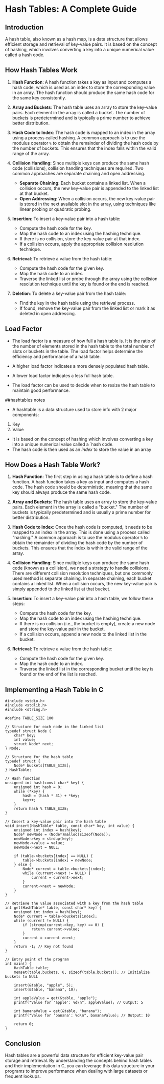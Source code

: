 # Hash Tables: A Complete Guide

## Introduction
A hash table, also known as a hash map, is a data structure that allows efficient storage and retrieval of key-value pairs. It is based on the concept of hashing, which involves converting a key into a unique numerical value called a hash code.

## How Hash Tables Work
1. **Hash Function**: A hash function takes a key as input and computes a hash code, which is used as an index to store the corresponding value in an array. The hash function should produce the same hash code for the same key consistently.

2. **Array and Buckets**: The hash table uses an array to store the key-value pairs. Each element in the array is called a bucket. The number of buckets is predetermined and is typically a prime number to achieve better distribution.

3. **Hash Code to Index**: The hash code is mapped to an index in the array using a process called hashing. A common approach is to use the modulus operator `%` to obtain the remainder of dividing the hash code by the number of buckets. This ensures that the index falls within the valid range of the array.

4. **Collision Handling**: Since multiple keys can produce the same hash code (collisions), collision handling techniques are required. Two common approaches are separate chaining and open addressing. 
   - **Separate Chaining**: Each bucket contains a linked list. When a collision occurs, the new key-value pair is appended to the linked list at that bucket.
   - **Open Addressing**: When a collision occurs, the new key-value pair is stored in the next available slot in the array, using techniques like linear probing or quadratic probing.

5. **Insertion**: To insert a key-value pair into a hash table:
   - Compute the hash code for the key.
   - Map the hash code to an index using the hashing technique.
   - If there is no collision, store the key-value pair at that index.
   - If a collision occurs, apply the appropriate collision resolution technique.

6. **Retrieval**: To retrieve a value from the hash table:
   - Compute the hash code for the given key.
   - Map the hash code to an index.
   - Traverse the linked list or probe through the array using the collision resolution technique until the key is found or the end is reached.

7. **Deletion**: To delete a key-value pair from the hash table:
   - Find the key in the hash table using the retrieval process.
   - If found, remove the key-value pair from the linked list or mark it as deleted in open addressing.

## Load Factor
- The load factor is a measure of how full a hash table is. It is the ratio of the number of elements stored in the hash table to the total number of slots or buckets in the table. The load factor helps determine the efficiency and performance of a hash table.

- A higher load factor indicates a more densely populated hash table.
- A lower load factor indicates a less full hash table.
- The load factor can be used to decide when to resize the hash table to maintain good performance.

##hashtables notes
- A hashtable is a data structure used to store info with 2 major components:
1. Key 
2. Value
- It is based on the concept of hashing which involves converting a key into a unique numerical value called a `hash code.
- The hash code is then used as an _index_ to store the value in an array
## How Does a Hash Table Work?

1. **Hash Function**: The first step in using a hash table is to define a hash function. A hash function takes a key as input and computes a hash code. The hash code should be deterministic, meaning that the same key should always produce the same hash code.
    
2. **Array and Buckets**: The hash table uses an array to store the key-value pairs. Each element in the array is called a "bucket." The number of buckets is typically predetermined and is usually a prime number for better distribution.
    
3. **Hash Code to Index**: Once the hash code is computed, it needs to be mapped to an index in the array. This is done using a process called "hashing." A common approach is to use the modulus operator `%` to obtain the remainder of dividing the hash code by the number of buckets. This ensures that the index is within the valid range of the array.
    
4. **Collision Handling**: Since multiple keys can produce the same hash code (known as a collision), we need a strategy to handle collisions. There are different collision resolution techniques, but one commonly used method is separate chaining. In separate chaining, each bucket contains a linked list. When a collision occurs, the new key-value pair is simply appended to the linked list at that bucket.
    
5. **Insertion**: To insert a key-value pair into a hash table, we follow these steps:
    
    - Compute the hash code for the key.
    - Map the hash code to an index using the hashing technique.
    - If there is no collision (i.e., the bucket is empty), create a new node and store the key-value pair in the bucket.
    - If a collision occurs, append a new node to the linked list in the bucket.
6. **Retrieval**: To retrieve a value from the hash table:
    
    - Compute the hash code for the given key.
    - Map the hash code to an index.
    - Traverse the linked list in the corresponding bucket until the key is found or the end of the list is reached.

## Implementing a Hash Table in C
```
#include <stdio.h>
#include <stdlib.h>
#include <string.h>

#define TABLE_SIZE 100

// Structure for each node in the linked list
typedef struct Node {
    char* key;
    int value;
    struct Node* next;
} Node;

// Structure for the hash table
typedef struct {
    Node* buckets[TABLE_SIZE];
} HashTable;

// Hash function
unsigned int hash(const char* key) {
    unsigned int hash = 0;
    while (*key) {
        hash = (hash * 31) + *key;
        key++;
    }
    return hash % TABLE_SIZE;
}

// Insert a key-value pair into the hash table
void insert(HashTable* table, const char* key, int value) {
    unsigned int index = hash(key);
    Node* newNode = (Node*)malloc(sizeof(Node));
    newNode->key = strdup(key);
    newNode->value = value;
    newNode->next = NULL;

    if (table->buckets[index] == NULL) {
        table->buckets[index] = newNode;
    } else {
        Node* current = table->buckets[index];
        while (current->next != NULL) {
            current = current->next;
        }
        current->next = newNode;
    }
}

// Retrieve the value associated with a key from the hash table
int get(HashTable* table, const char* key) {
    unsigned int index = hash(key);
    Node* current = table->buckets[index];
    while (current != NULL) {
        if (strcmp(current->key, key) == 0) {
            return current->value;
        }
        current = current->next;
    }
    return -1; // Key not found
}

// Entry point of the program
int main() {
    HashTable table;
    memset(table.buckets, 0, sizeof(table.buckets)); // Initialize buckets to NULL

    insert(&table, "apple", 5);
    insert(&table, "banana", 10);

    int appleValue = get(&table, "apple");
    printf("Value for 'apple': %d\n", appleValue); // Output: 5

    int bananaValue = get(&table, "banana");
    printf("Value for 'banana': %d\n", bananaValue); // Output: 10

    return 0;
}

```
## Conclusion

Hash tables are a powerful data structure for efficient key-value pair storage and retrieval. By understanding the concepts behind hash tables and their implementation in C, you can leverage this data structure in your programs to improve performance when dealing with large datasets or frequent lookups.
